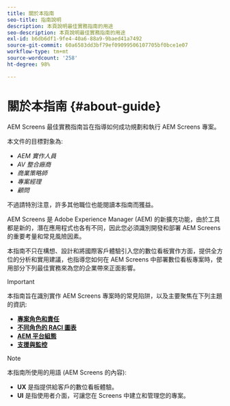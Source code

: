 ```yaml
---
title: 關於本指南
seo-title: 指南說明
description: 本頁說明最佳實務指南的用途
seo-description: 本頁說明最佳實務指南的用途
exl-id: b6db6df1-9fe4-40a6-88a9-9baed41a7492
source-git-commit: 60a6583dd3bf79ef09099506107705bf0bce1e07
workflow-type: tm+mt
source-wordcount: '258'
ht-degree: 98%

---
```


# 關於本指南 {#about-guide}

AEM Screens 最佳實務指南旨在指導如何成功規劃和執行 AEM Screens 專案。

本文件的目標對象為:

* *AEM 實作人員*
* *AV 整合廠商*
* *商業策略師*
* *專案經理*
* *顧問*

不過請特別注意，許多其他職位也能閱讀本指南而獲益。

AEM Screens 是 Adobe Experience Manager (AEM) 的新擴充功能，由於工具都是新的，潛在應用程式也各有不同，因此您必須識別開發和部署 AEM Screens 的重要考量和常見風險因素。

本指南不只在構想、設計和將國際客戶體驗引入您的數位看板實作方面，提供全方位的分析和實用建議，也指導您如何在 AEM Screens 中部署數位看板專案時，使用部分下列最佳實務來為您的企業帶來正面影響。

>[!IMPORTANT]
>
> 本指南旨在識別實作 AEM Screens 專案時的常見陷阱，以及主要聚焦在下列主題的資訊:
>
> * **[專案角色和責任](roles-responsibilities.md)**
> * **[不同角色的 RACI 圖表](roles-responsibilities.md#raci-chart)**
> * **[AEM 平台組態](aem-platform-configurations.md)**
> * **[支援與監控](support-monitoring.md)**


>[!NOTE]
>
> 本指南所使用的用語 (AEM Screens 的內容):
>
> * **UX** 是指提供給客戶的數位看板體驗。
> * **UI** 是指使用者介面，可讓您在 Screens 中建立和管理您的專案。

